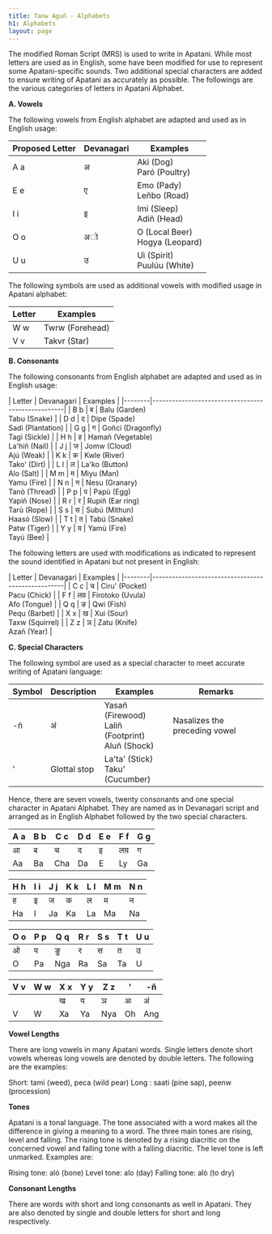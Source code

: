```yaml
---
title: Tanw Aguñ - Alphabets
h1: Alphabets
layout: page
---
```


The modified Roman Script (MRS) is used to write in Apatani. While most letters are used as in English, some have been modified for use to represent some Apatani-specific sounds. Two additional special characters are added to ensure writing of Apatani as accurately as possible. The followings are the various categories of letters in Apatani Alphabet.

**A. Vowels**

The following vowels from English alphabet are adapted and used as in English usage:

| Proposed Letter | Devanagari | Examples                         |
|-----------------|------------|--------------------------------- |
| <i class="fa fa-volume-off"></i> A a             | अ          | Akì (Dog) <br> Paró (Poultry)        |
| <i class="fa fa-volume-off"></i> E e             | ए          | Emo (Pady) <br> Leñbo (Road)         |
| <i class="fa fa-volume-off"></i> I i             | इ          | Imi (Sleep) <br> Adiñ (Head)         |
| <i class="fa fa-volume-off"></i> O o             | अो        | O (Local Beer) <br> Hogya (Leopard)  |
| <i class="fa fa-volume-off"></i> U u             | उ          | Uì (Spirit) <br> Puulúu (White)        |


The following symbols are used as additional vowels with modified usage in Apatani alphabet:

| Letter | Examples                      |
|--------|-------------------------------|
| W w    | Twrw (Forehead)               |
| V v    | Takvr (Star)                  |

**B. Consonants**

The following consonants from English alphabet are adapted and used as in English usage:

| Letter | Devanagari | Examples                             |
|--------|---------------------------------------------------|
| B b    | ब          | Balu (Garden) <br> Tabu (Snake)      |
| D d    | द          | Dipe (Spade) <br> Sadi (Plantation)  |
| G g    | ग          | Goñci (Dragonfly) <br> Tagi (Sickle) |
| H h    | ह          | Hamañ (Vegetable) <br> La'hiñ (Nail) |
| J j    | ज         | Jomw (Cloud) <br> Ajú (Weak)         |
| K k    | क          | Kwle (River) <br> Tako' (Dirt)       |
| L l    | ल          | La'ko (Button) <br> Alo (Salt)       |
| M m    | म          | Miyu (Man) <br> Yamu (Fire)          |
| N n    | न          | Nesu (Granary) <br> Tanò (Thread)    |
| P p    | प          | Papù (Egg) <br> Yapiñ (Nose)         |
| R r    | र          | Rupiñ (Ear ring) <br> Tarù (Rope)    |
| S s    | स          | Subú (Mithun) <br> Haasó (Slow)      |
| T t    | त          | Tabú (Snake) <br> Patw (Tiger)       |
| Y y    | य          | Yamù (Fire) <br> Tayú (Bee)          |

The following letters are used with modifications as indicated to represent the sound identified in Apatani but not present in English:

| Letter | Devanagari | Examples                             |
|--------|---------------------------------------------------|
| C c    | च          | Ciru' (Pocket) <br> Pacu (Chick)     |
| F f    | लय़         | Firotoko (Uvula) <br> Afo (Tongue)   |
| Q q    | ङ          | Qwi (Fish) <br> Pequ (Barbet)        |
| X x    | ख          | Xui (Sour) <br> Taxw (Squirrel)      |
| Z z    | ञ          | Zatu (Knife) <br> Azañ (Year)        |

**C. Special Characters**

The following symbol are used as a special character to meet accurate writing of Apatani language:

| Symbol | Description      | Examples                                         | Remarks                       |
|--------|------------------|--------------------------------------------------|-------------------------------|
| -ñ      | अं              | Yasañ (Firewood) <br> Laliñ (Footprint) <br> Aluñ (Shock) | Nasalizes the preceding vowel |
| '      | Glottal stop     | La'ta' (Stick) <br> Taku' (Cucumber)                 |                               |

Hence, there are seven vowels, twenty consonants and one special character in Apatani Alphabet. They are named as in Devanagari script and arranged as in English Alphabet followed by the two special characters.

| A a | B b | C c | D d | E e | F f | G g |
|-----|-----|-----|-----|-----|-----|-----| 
| आ  | ब   | च   | द   | इ   | लय़  | ग   |
| Aa  | Ba  | Cha | Da  | E   | Ly  | Ga  |
             
| H h | I i | J j | K k | L l | M m | N n |
|-----|-----|-----|-----|-----|-----|-----| 
| ह   | इ   | ज   | क   | ल   | म   | न   |
| Ha  | I   | Ja  | Ka  | La  | Ma  | Na   |
             
| O o | P p | Q q | R r | S s | T t | U u |
|-----|-----|-----|-----|-----|-----|-----| 
| ओ  | प   | ङु  | र    | स   | त   | उ   |
| O   | Pa  | Nga | Ra  | Sa  | Ta   | U  |
             
| V v | W w | X x | Y y | Z z | ' | -ñ
|-----|-----|-----|-----|-----|-----|-----| 
|     |     | ख   | य   | ञ   | अः | अं |
| V   | W   | Xa  | Ya  | Nya | Oh  | Ang |


**Vowel Lengths**

There are long vowels in many Apatani words. Single letters denote short vowels whereas long vowels are denoted by double letters. The following are the examples:

Short: tamì (weed), peca (wild pear)
Long : saati (pine sap), peenw (procession)

**Tones**

Apatani is a tonal language. The tone associated with a word makes all the difference in giving a meaning to a word. The three main tones are rising, level and falling. The rising tone is denoted by a rising diacritic on the concerned vowel and falling tone with a falling diacritic. The level tone is left unmarked. Examples are:

Rising tone: aló (bone)
Level tone: alo (day)
Falling tone: alò (to dry)

**Consonant Lengths**

There are words with short and long consonants as well in Apatani. They are also denoted by single and double letters for short and long respectively.
